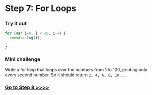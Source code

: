 # Step 7: For Loops

### Try it out

```js
for (var i=0; i < 10; i++) {
  console.log(i);
  
}
```

### Mini challenge

Write a for loop that loops over the numbers from 1 to 100, printing only every second number. So it should return `2, 4, 6, 8, 10...`.

### [Go to Step 8 >>>>](https://github.com/node-girls/beginners-javascript/blob/master/step08.md)
